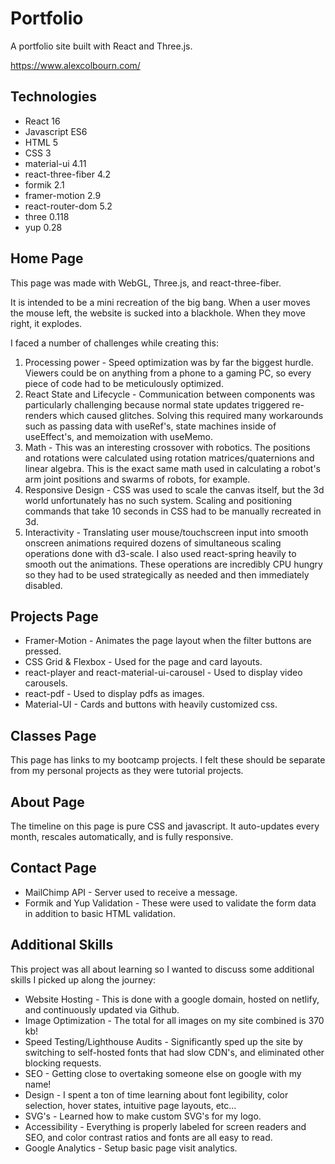 # Portfolio

A portfolio site built with React and Three.js.

https://www.alexcolbourn.com/

## Technologies

- React 16
- Javascript ES6
- HTML 5
- CSS 3
- material-ui 4.11
- react-three-fiber 4.2
- formik 2.1
- framer-motion 2.9
- react-router-dom 5.2
- three 0.118
- yup 0.28

## Home Page

This page was made with WebGL, Three.js, and react-three-fiber.

It is intended to be a mini recreation of the big bang. When a user moves the mouse left, the website is sucked into a blackhole. When they move right, it explodes.

I faced a number of challenges while creating this:

1. Processing power - Speed optimization was by far the biggest hurdle. Viewers could be on anything from a phone to a gaming PC, so every piece of code had to be meticulously optimized.
2. React State and Lifecycle - Communication between components was particularly challenging because normal state updates triggered re-renders which caused glitches. Solving this required many workarounds such as passing data with useRef's, state machines inside of useEffect's, and memoization with useMemo.
3. Math - This was an interesting crossover with robotics. The positions and rotations were calculated using rotation matrices/quaternions and linear algebra. This is the exact same math used in calculating a robot's arm joint positions and swarms of robots, for example.
4. Responsive Design - CSS was used to scale the canvas itself, but the 3d world unfortunately has no such system. Scaling and positioning commands that take 10 seconds in CSS had to be manually recreated in 3d.
5. Interactivity - Translating user mouse/touchscreen input into smooth onscreen animations required dozens of simultaneous scaling operations done with d3-scale. I also used react-spring heavily to smooth out the animations. These operations are incredibly CPU hungry so they had to be used strategically as needed and then immediately disabled.

## Projects Page

- Framer-Motion - Animates the page layout when the filter buttons are pressed.
- CSS Grid & Flexbox - Used for the page and card layouts.
- react-player and react-material-ui-carousel - Used to display video carousels.
- react-pdf - Used to display pdfs as images.
- Material-UI - Cards and buttons with heavily customized css.

## Classes Page

This page has links to my bootcamp projects. I felt these should be separate from my personal projects as they were tutorial projects.

## About Page

The timeline on this page is pure CSS and javascript. It auto-updates every month, rescales automatically, and is fully responsive.

## Contact Page

- MailChimp API - Server used to receive a message.
- Formik and Yup Validation - These were used to validate the form data in addition to basic HTML validation.

## Additional Skills

This project was all about learning so I wanted to discuss some additional skills I picked up along the journey:

- Website Hosting - This is done with a google domain, hosted on netlify, and continuously updated via Github.
- Image Optimization - The total for all images on my site combined is 370 kb!
- Speed Testing/Lighthouse Audits - Significantly sped up the site by switching to self-hosted fonts that had slow CDN's, and eliminated other blocking requests.
- SEO - Getting close to overtaking someone else on google with my name!
- Design - I spent a ton of time learning about font legibility, color selection, hover states, intuitive page layouts, etc...
- SVG's - Learned how to make custom SVG's for my logo.
- Accessibility - Everything is properly labeled for screen readers and SEO, and color contrast ratios and fonts are all easy to read.
- Google Analytics - Setup basic page visit analytics.
